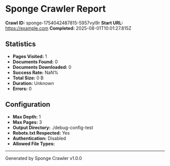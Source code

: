# Sponge Crawler Report

**Crawl ID:** sponge-1754042487815-5957vyl9r
**Start URL:** https://example.com
**Completed:** 2025-08-01T10:01:27.815Z

## Statistics

- **Pages Visited:** 1
- **Documents Found:** 0
- **Documents Downloaded:** 0
- **Success Rate:** NaN%
- **Total Size:** 0 B
- **Duration:** Unknown
- **Errors:** 0

## Configuration

- **Max Depth:** 1
- **Max Pages:** 3
- **Output Directory:** ./debug-config-test
- **Robots.txt Respected:** Yes
- **Authentication:** Disabled
- **Allowed File Types:** 





---
Generated by Sponge Crawler v1.0.0